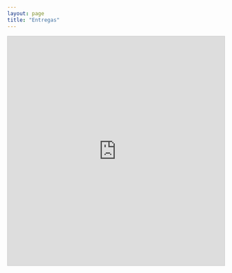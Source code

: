 ```yaml
---
layout: page
title: "Entregas"
---
```


<iframe class="airtable-embed" src="https://airtable.com/embed/shrNE17LLipCYygg2?backgroundColor=gray&viewControls=on" frameborder="0" onmousewheel="" width="100%" height="533" style="background: transparent; border: 1px solid #ccc;"></iframe>
